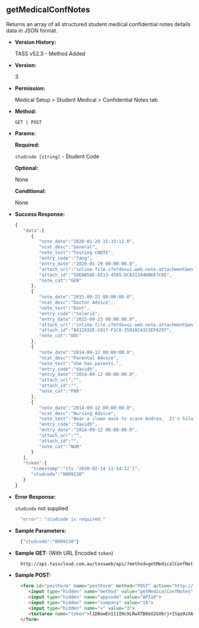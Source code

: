**getMedicalConfNotes**
----
  Returns an array of all structured student medical confidential notes details data in JSON format.
  
* **Version History:**

  TASS v52.3 - Method Added

* **Version:**

  3

* **Permission:**

  Medical Setup > Student Medical > Confidential Notes tab

* **Method:**

  `GET | POST`
  
*  **Params:**

   **Required:**
 
   `studcode [string]` - Student Code

   **Optional:**

   None

   **Conditional:**

   None

* **Success Response:**

    ```javascript
    { 
       "data":[ 
          { 
             "note_date":"2020-01-29 15:33:12.0",
             "ncat_desc":"General",
             "note_text":"Testing CNOTE",
             "entry_code":"fang",
             "entry_date":"2020-01-29 00:00:00.0",
             "attach_url":"inline-file.cfm?do=ui.web.note.attachment&entity_code=0009130&entity_type=M&note_cat=GEN&note_date=2020-01-29 15:33:12.0&notetype=confidential",
             "attach_id":"5DEAB58E-EE13-4565-DC8311946B667C6E",
             "note_cat":"GEN"
          },
          { 
             "note_date":"2015-09-23 00:00:00.0",
             "ncat_desc":"Doctor Advice",
             "note_text":"Dont",
             "entry_code":"telerik",
             "entry_date":"2015-09-23 00:00:00.0",
             "attach_url":"inline-file.cfm?do=ui.web.note.attachment&entity_code=0009130&entity_type=M&note_cat=DOC&note_date=2015-09-23 00:00:00.0&notetype=confidential",
             "attach_id":"B411832E-C017-F1C8-35918C4323EF0297",
             "note_cat":"DOC"
          },
          { 
             "note_date":"2014-09-12 00:00:00.0",
             "ncat_desc":"Parental Advice",
             "note_text":"She has parents.",
             "entry_code":"davidh",
             "entry_date":"2014-09-12 00:00:00.0",
             "attach_url":"",
             "attach_id":"",
             "note_cat":"PAR"
          },
          { 
             "note_date":"2014-09-12 00:00:00.0",
             "ncat_desc":"Nursing Advice",
             "note_text":"Wear a clown mask to scare Andrea.  It's hilarious.",
             "entry_code":"davidh",
             "entry_date":"2014-09-12 00:00:00.0",
             "attach_url":"",
             "attach_id":"",
             "note_cat":"NUR"
          }
       ],
       "token":{ 
          "timestamp":"{ts '2020-02-14 11:14:12'}",
          "studcode":"0009130"
       }
    }
    ```
 
* **Error Response:**

    `studcode` not supplied
    ```javascript
      "error": "studcode is required."
    ```

* **Sample Parameters:**

  ```javascript
    {"studcode":"0009130"}
  ```

* **Sample GET:** (With URL Encoded `token`)

  ```HTML
    http://api.tasscloud.com.au/tassweb/api/?method=getMedicalConfNotes&appcode=API10&company=10&v=3&token=l1D8owEn111IHcXLRwXTB0oU2GX6rj%2BISqa9zXA8We3J3mwgjW5pdUvFK3%2FIZ4mJ4bMyfKTmEoup%2B3tTE9GeLQ%3D%3D
  ```
  
* **Sample POST:**

  ```HTML
    <form id="postForm" name="postForm" method="POST" action="http://api.tasscloud.com.au/tassweb/api/">
       <input type="hidden" name="method" value="getMedicalConfNotes">
       <input type="hidden" name="appcode" value="API10">
       <input type="hidden" name="company" value="10">
       <input type="hidden" name="v" value="3">
       <textarea name="token">l1D8owEn111IHcXLRwXTB0oU2GX6rj+ISqa9zXA8We3J3mwgjW5pdUvFK3/IZ4mJ4bMyfKTmEoup+3tTE9GeLQ==</textarea>
    </form>
  ```